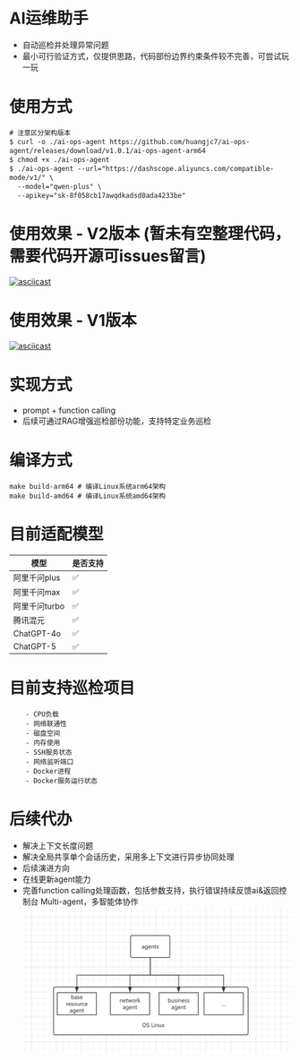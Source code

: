 # AI运维助手
* 自动巡检并处理异常问题
* 最小可行验证方式，仅提供思路，代码部份边界约束条件较不完善，可尝试玩一玩
# 使用方式
```shell
# 注意区分架构版本
$ curl -o ./ai-ops-agent https://github.com/huangjc7/ai-ops-agent/releases/download/v1.0.1/ai-ops-agent-arm64
$ chmod +x ./ai-ops-agent
$ ./ai-ops-agent --url="https://dashscope.aliyuncs.com/compatible-mode/v1/" \
  --model="qwen-plus" \
  --apikey="sk-8f058cb17awqdkadsd0ada4233be"
```

# 使用效果 - V2版本 (暂未有空整理代码，需要代码开源可issues留言)
[![asciicast](https://asciinema.org/a/xVjkj1DYvElhxT2fTmQVehGSM.svg)](https://asciinema.org/a/xVjkj1DYvElhxT2fTmQVehGSM)
# 使用效果 - V1版本
[![asciicast](https://asciinema.org/a/Ht6kxUK5r8WeeHWNYRmsEezrr.svg)](https://asciinema.org/a/Ht6kxUK5r8WeeHWNYRmsEezrr)
# 实现方式
* prompt + function calling
* 后续可通过RAG增强巡检部份功能，支持特定业务巡检
# 编译方式

```shell
make build-arm64 # 编译Linux系统arm64架构
make build-amd64 # 编译Linux系统amd64架构
```
# 目前适配模型
| 模型         | 是否支持 |
|------------|------|
| 阿里千问plus   | ✅    |
| 阿里千问max    | ✅    |
| 阿里千问turbo  | ✅    |
| 腾讯混元       | ✅    |
| ChatGPT-4o | ✅    |
| ChatGPT-5  | ✅    |
# 目前支持巡检项目
```text
    - CPU负载
    - 网络联通性
    - 磁盘空间
    - 内存使用
    - SSH服务状态
    - 网络监听端口
    - Docker进程
    - Docker服务运行状态
```
# 后续代办
- 解决上下文长度问题
- 解决全局共享单个会话历史，采用多上下文进行异步协同处理
- 后续演进方向
- 在线更新agent能力
- 完善function calling处理函数，包括参数支持，执行错误持续反馈ai&返回控制台
Multi-agent，多智能体协作
![示例图片](img/1742663323334.jpg)